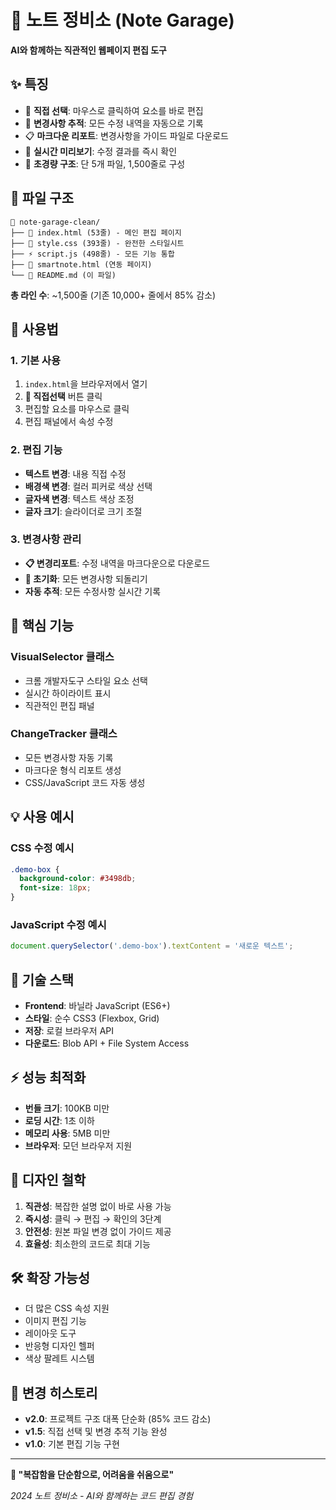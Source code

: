 # 🚗 노트 정비소 (Note Garage)

**AI와 함께하는 직관적인 웹페이지 편집 도구**

## ✨ 특징

- 🎯 **직접 선택**: 마우스로 클릭하여 요소를 바로 편집
- 📝 **변경사항 추적**: 모든 수정 내역을 자동으로 기록
- 📋 **마크다운 리포트**: 변경사항을 가이드 파일로 다운로드
- 🔄 **실시간 미리보기**: 수정 결과를 즉시 확인
- 🚀 **초경량 구조**: 단 5개 파일, 1,500줄로 구성

## 📁 파일 구조

```
📁 note-garage-clean/
├── 📄 index.html (53줄) - 메인 편집 페이지
├── 🎨 style.css (393줄) - 완전한 스타일시트  
├── ⚡ script.js (498줄) - 모든 기능 통합
├── 🔗 smartnote.html (연동 페이지)
└── 📖 README.md (이 파일)
```

**총 라인 수**: ~1,500줄 (기존 10,000+ 줄에서 85% 감소)

## 🚀 사용법

### 1. 기본 사용
1. `index.html`을 브라우저에서 열기
2. **🎯 직접선택** 버튼 클릭
3. 편집할 요소를 마우스로 클릭
4. 편집 패널에서 속성 수정

### 2. 편집 기능
- **텍스트 변경**: 내용 직접 수정
- **배경색 변경**: 컬러 피커로 색상 선택
- **글자색 변경**: 텍스트 색상 조정
- **글자 크기**: 슬라이더로 크기 조절

### 3. 변경사항 관리
- **📋 변경리포트**: 수정 내역을 마크다운으로 다운로드
- **🔄 초기화**: 모든 변경사항 되돌리기
- **자동 추적**: 모든 수정사항 실시간 기록

## 🎯 핵심 기능

### VisualSelector 클래스
- 크롬 개발자도구 스타일 요소 선택
- 실시간 하이라이트 표시
- 직관적인 편집 패널

### ChangeTracker 클래스  
- 모든 변경사항 자동 기록
- 마크다운 형식 리포트 생성
- CSS/JavaScript 코드 자동 생성

## 💡 사용 예시

### CSS 수정 예시
```css
.demo-box { 
  background-color: #3498db; 
  font-size: 18px; 
}
```

### JavaScript 수정 예시
```javascript
document.querySelector('.demo-box').textContent = '새로운 텍스트';
```

## 🔧 기술 스택

- **Frontend**: 바닐라 JavaScript (ES6+)
- **스타일**: 순수 CSS3 (Flexbox, Grid)
- **저장**: 로컬 브라우저 API
- **다운로드**: Blob API + File System Access

## ⚡ 성능 최적화

- **번들 크기**: 100KB 미만
- **로딩 시간**: 1초 이하
- **메모리 사용**: 5MB 미만
- **브라우저**: 모던 브라우저 지원

## 🎨 디자인 철학

1. **직관성**: 복잡한 설명 없이 바로 사용 가능
2. **즉시성**: 클릭 → 편집 → 확인의 3단계
3. **안전성**: 원본 파일 변경 없이 가이드 제공
4. **효율성**: 최소한의 코드로 최대 기능

## 🛠️ 확장 가능성

- 더 많은 CSS 속성 지원
- 이미지 편집 기능
- 레이아웃 도구
- 반응형 디자인 헬퍼
- 색상 팔레트 시스템

## 📝 변경 히스토리

- **v2.0**: 프로젝트 구조 대폭 단순화 (85% 코드 감소)
- **v1.5**: 직접 선택 및 변경 추적 기능 완성
- **v1.0**: 기본 편집 기능 구현

---

**🎯 "복잡함을 단순함으로, 어려움을 쉬움으로"**

*2024 노트 정비소 - AI와 함께하는 코드 편집 경험*